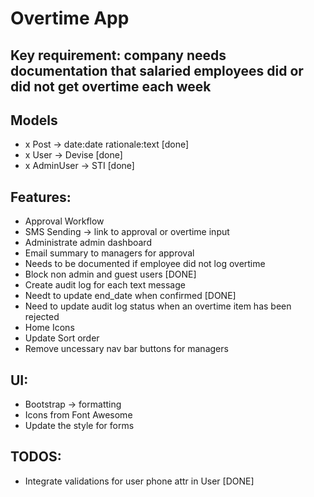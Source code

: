 # Overtime App

## Key requirement: company needs documentation that salaried employees did or did not get overtime each week

## Models
- x Post -> date:date rationale:text [done]
- x User -> Devise [done]
- x AdminUser -> STI [done]

## Features:
- Approval Workflow
- SMS Sending -> link to approval or overtime input
- Administrate admin dashboard
- Email summary to managers for approval
- Needs to be documented if employee did not log overtime
- Block non admin and guest users [DONE]
- Create audit log for each text message
- Needt to update end_date when confirmed [DONE]
- Need to update audit log status when an overtime item has been rejected
- Home Icons
- Update Sort order
- Remove uncessary nav bar buttons for managers


## UI:
- Bootstrap -> formatting
- Icons from Font Awesome
- Update the style for forms

## TODOS:
- Integrate validations for user phone  attr in User [DONE]
